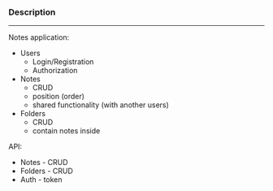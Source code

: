 ### Description

-----

Notes application:

- Users
  - Login/Registration
  - Authorization
- Notes
  - CRUD
  - position (order)
  - shared functionality (with another users)
- Folders 
  - CRUD
  - contain notes inside 



API:
 - Notes - CRUD
 - Folders - CRUD
 - Auth - token